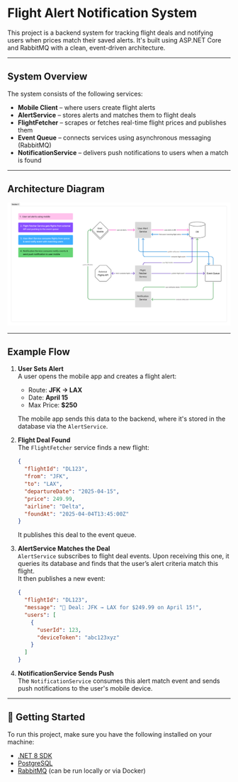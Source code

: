 # Flight Alert Notification System

This project is a backend system for tracking flight deals and notifying users when prices match their saved alerts. It's built using ASP.NET Core and RabbitMQ with a clean, event-driven architecture.

---

## System Overview

The system consists of the following services:

- **Mobile Client** – where users create flight alerts
- **AlertService** – stores alerts and matches them to flight deals
- **FlightFetcher** – scrapes or fetches real-time flight prices and publishes them
- **Event Queue** – connects services using asynchronous messaging (RabbitMQ)
- **NotificationService** – delivers push notifications to users when a match is found

---

## Architecture Diagram

![Architecture Diagram](ArchitectureDiagram.png)

---

## Example Flow

1. **User Sets Alert**  
   A user opens the mobile app and creates a flight alert:
   - Route: **JFK → LAX**
   - Date: **April 15**
   - Max Price: **$250**

   The mobile app sends this data to the backend, where it's stored in the database via the `AlertService`.

2. **Flight Deal Found**  
   The `FlightFetcher` service finds a new flight:
   ```json
   {
     "flightId": "DL123",
     "from": "JFK",
     "to": "LAX",
     "departureDate": "2025-04-15",
     "price": 249.99,
     "airline": "Delta",
     "foundAt": "2025-04-04T13:45:00Z"
   }
   ```
   It publishes this deal to the event queue.

3. **AlertService Matches the Deal**  
   `AlertService` subscribes to flight deal events. Upon receiving this one, it queries its database and finds that the user’s alert criteria match this flight.  
   It then publishes a new event:
   ```json
   {
     "flightId": "DL123",
     "message": "🚨 Deal: JFK → LAX for $249.99 on April 15!",
     "users": [
       {
         "userId": 123,
         "deviceToken": "abc123xyz"
       }
     ]
   }
   ```

4. **NotificationService Sends Push**  
   The `NotificationService` consumes this alert match event and sends push notifications to the user's mobile device.

---

## 🚀 Getting Started

To run this project, make sure you have the following installed on your machine:

- [.NET 8 SDK](https://dotnet.microsoft.com/en-us/download)
- [PostgreSQL](https://www.postgresql.org/download/)
- [RabbitMQ](https://www.rabbitmq.com/download.html) (can be run locally or via Docker)


